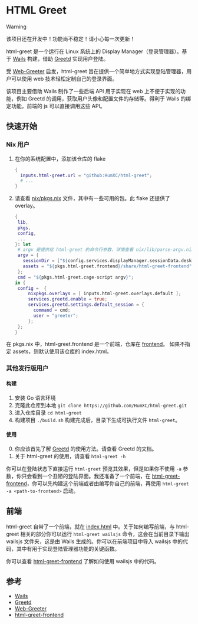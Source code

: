 # HTML Greet

> [!WARNING]
> 该项目还在开发中！功能尚不稳定！请小心每一次更新！

html-greet 是一个运行在 Linux 系统上的 Display Manager（登录管理器）。基于 [Wails](https://github.com/wailsapp/wails) 构建，借助 [Greetd](https://sr.ht/~kennylevinsen/greetd/) 实现用户登陆。

受 [Web-Greeter](https://github.com/JezerM/web-greeter) 启发，html-greet 旨在提供一个简单地方式实现登陆管理器，用户可以使用 web 技术轻松定制自己的登录界面。

该项目主要借助 Wails 制作了一些后端 API 用于实现在 web 上不便于实现的功能，例如 Greetd 的调用，获取用户头像和配置文件的存储等。得利于 Wails 的绑定功能，前端的 js 可以直接调用这些 API。

## 快速开始

### Nix 用户

1. 在你的系统配置中，添加该仓库的 flake

    ```nix
    {
      inputs.html-greet.url = "github:HumXC/html-greet";
      # ...
    }
    ```

2. 请查看 [nix/pkgs.nix](https://github.com/HumXC/html-greet/blob/main/nix/pkgs.nix) 文件，其中有一些可用的包。此 flake 还提供了 overlay。

    ```nix
    {
     lib,
     pkgs,
     config,
     ...
    }: let
     # argv 是提供给 html-greet 的命令行参数，详情查看 nix/lib/parse-argv.nix
     argv = {
       sessionDir = ["${config.services.displayManager.sessionData.desktops}/share"];
       assets = "${pkgs.html-greet.frontend}/share/html-greet-frontend";
     };
     cmd = "${pkgs.html-greet.cage-script argv}";
    in {
     config =  {
         nixpkgs.overlays = [ inputs.html-greet.overlays.default ];
         services.greetd.enable = true;
         services.greetd.settings.default_session = {
           command = cmd;
           user = "greeter";
         };
     };
    }
    ```

在 pkgs.nix 中，html-greet.frontend 是一个前端，仓库在 [frontend](https://github.com/HumXC/html-greet-frontend)。
如果不指定 assets，则默认使用该仓库的 index.html。

### 其他发行版用户

#### 构建

1. 安装 Go 语言环境
2. 克隆此仓库到本地
   `git clone https://github.com/HumXC/html-greet.git`
3. 进入仓库目录
   `cd html-greet`
4. 构建项目
   `./build.sh`
   构建完成后，目录下生成可执行文件 `html-greet`。

#### 使用

0. 你应该首先了解 [Greetd](https://sr.ht/~kennylevinsen/greetd/) 的使用方法。请查看 Greetd 的文档。
1. 关于 html-greet 的使用，请查看 `html-greet -h`

你可以在登陆状态下直接运行 `html-greet` 预览其效果，但是如果你不使用 `-a` 参数，你只会看到一个丑陋的登陆界面。我还准备了一个前端，在 [html-greet-frontend](https://github.com/HumXC/html-greet-frontend)，你可以先构建这个前端或者由编写你自己的前端，再使用 `html-greet -a <path-to-frontend>` 启动。

## 前端

html-greet 自带了一个前端，就在 [index.html](https://github.com/HumXC/html-greet/blob/main/index.html) 中。关于如何编写前端，与 html-greet 相关的部分你可以运行 `html-greet wailsjs` 命令，这会在当前目录下输出 wailsjs 文件夹，这是由 Wails 生成的。你可以在前端项目中导入 wailsjs 中的代码，其中有用于实现登陆管理器功能的关键函数。

你可以查看 [html-greet-frontend](https://github.com/HumXC/html-greet-frontend/blob/main/src/components/LoginScreen.vue#L162) 了解如何使用 wailsjs 中的代码。

## 参考

-   [Wails](https://github.com/wailsapp/wails)
-   [Greetd](https://sr.ht/~kennylevinsen/greetd/)
-   [Web-Greeter](https://github.com/JezerM/web-greeter)
-   [html-greet-frontend](https://github.com/HumXC/html-greet-frontend)

